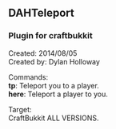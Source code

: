 ## DAHTeleport
### Plugin for craftbukkit

Created: 2014/08/05  
Created by: Dylan Holloway  

Commands:  
    <b>tp</b>: Teleport you to a player.  
    <b>here</b>: Teleport a player to you.  
  
Target:  
  CraftBukkit ALL VERSIONS.
